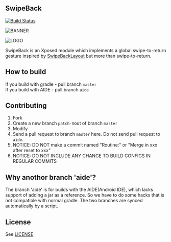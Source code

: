 SwipeBack
---
[![Build Status](https://travis-ci.org/PaperAirplane-Dev-Team/SwipeBack.svg?branch=master)](https://travis-ci.org/PaperAirplane-Dev-Team/SwipeBack)

![BANNER](https://raw.githubusercontent.com/PaperAirplane-Dev-Team/SwipeBack/master/art/banner.png)

![LOGO](https://raw.githubusercontent.com/PaperAirplane-Dev-Team/SwipeBack/master/art/Logo_FullSize_512.png)

SwipeBack is an Xposed module which implements a global swipe-to-return gesture inspired by [SwipeBackLayout](https://github.com/Ikew0ng/SwipeBackLayout) but more than swipe-to-return.

How to build
---
If you build with gradle - pull branch `master`  
If you build with AIDE - pull branch `aide`

Contributing
---
1. Fork
2. Create a new branch `patch-X`out of branch `master`
3. Modify
4. Send a pull request to branch `master` here. Do not send pull request to `aide`.
5. NOTICE: DO NOT make a commit named "Routine:" or "Merge in xxx after reset to xxx"
6. NOTICE: DO NOT INCLUDE ANY CHANGE TO BUILD CONFIGS IN REGULAR COMMITS

Why anothor branch 'aide'?
---
The branch 'aide' is for builds with the AIDE(Android IDE), which lacks support of adding a jar as a reference. So we have to do some hacks that is not compatible with normal gradle. The two branches are synced automatically by a script.

License
---
See [LICENSE](https://raw.githubusercontent.com/PaperAirplane-Dev-Team/SwipeBack/master/LICENSE)
